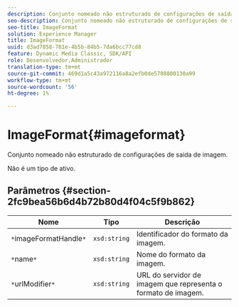 ```yaml
---
description: Conjunto nomeado não estruturado de configurações de saída de imagem.
seo-description: Conjunto nomeado não estruturado de configurações de saída de imagem.
seo-title: ImageFormat
solution: Experience Manager
title: ImageFormat
uuid: d3ad7058-781e-4b5b-84b5-7da6bcc77cd8
feature: Dynamic Media Classic, SDK/API
role: Desenvolvedor,Administrador
translation-type: tm+mt
source-git-commit: 469d1a5c43a972116a8a2efb0de5708800130a99
workflow-type: tm+mt
source-wordcount: '56'
ht-degree: 1%

---
```



# ImageFormat{#imageformat}

Conjunto nomeado não estruturado de configurações de saída de imagem.

Não é um tipo de ativo.

## Parâmetros {#section-2fc9bea56b6d4b72b80d4f04c5f9b862}

| Nome | Tipo | Descrição |
|---|---|---|
| `*`imageFormatHandle`*` | `xsd:string` | Identificador do formato da imagem. |
| `*`name`*` | `xsd:string` | Nome do formato da imagem. |
| `*`urlModifier`*` | `xsd:string` | URL do servidor de imagem que representa o formato de imagem. |

